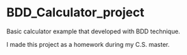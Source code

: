 # BDD_Calculator_project
Basic calculator example that developed with BDD technique.

 I made this project as a homework during my C.S. master.
